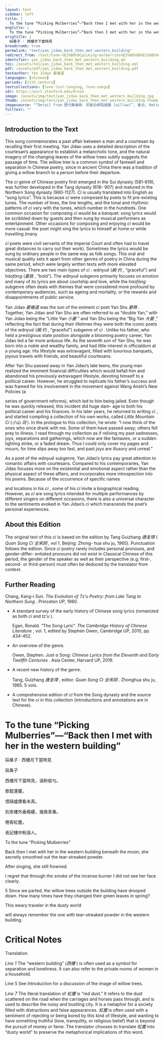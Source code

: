 ```yaml
---
layout: text
sidebar: left
title: |
  To the tune “Picking Mulberries”—“Back then I met with her in the western building” | 採桑子 · 西樓月下當時見
engtitle: |
  To the tune “Picking Mulberries”—“Back then I met with her in the western building”
origtitle: |
  採桑子 · 西樓月下當時見
breadcrumb: true
permalink: "text/yan_jidao_back_then_met_western_building"
redirect_from: /text/tune-%E2%80%9Cpicking-mulberries%E2%80%9D%E2%80%94%E2%80%9Cback-then-i-met-her-western-building%E2%80%9D
identifier: yan_jidao_back_then_met_western_building.md
tei: /assets/tei/yan_jidao_back_then_met_western_building.xml
pdf: /assets/pdf/yan_jidao_back_then_met_western_building.pdf
textauthor: Yan Jidao 晏幾道
languages: [chinese]
periods: [11th_century]
textcollections: [love-lust-longing, love-songs]
sdr: https://purl.stanford.edu/druid 
image: /assets/img/text/yan_jidao_back_then_met_western_building.jpg
thumb: /assets/img/text/yan_jidao_back_then_met_western_building-thumb.jpg
imagesource: "“Detail from 歷代集繪冊　宋崔白柳陰戲鵝 (willow)”, 崔白, National Palace Museum, Accession Number: K2A001254N000000002PAA [Public Domain]"
fulltext: ""
---
```




<h2>Introduction to the Text</h2>
<p>This song commemorates a past affair between a man and a courtesan by recalling their first meeting. Yan Jidao uses a detailed description of the courtesan’s appearance to establish a melancholic tone, and the natural imagery of the changing leaves of the willow trees subtly suggests the passage of time. The willow tree is a common symbol of farewell and separation in Chinese poetry, since in ancient China there was a tradition of giving a willow branch to a person before their departure.</p>

<p>The <i> ci </i> genre of Chinese poetry first emerged in the Sui dynasty (581-619), was further developed in the Tang dynasty (618- 907) and matured in the Northern Song dynasty (960-1127). <i> Ci </i> is usually translated into English as “song lyrics”. This is because <i> ci </i> were composed by poets to fit pre-existing tunes. The number of lines, the line lengths, and the tonal and rhythmic patterns of <i> ci </i> vary with the tunes, which number in the hundreds. One common occasion for composing <i> ci </i> would be a banquet: song lyrics would be scribbled down by guests and then sung by musical performers as entertainment. Other occasions for composing and enjoying <i> ci </i> would be more casual: the poet might sing the lyrics to himself at home or while travelling (many</p>
<p><i> ci </i> poets were civil servants of the Imperial Court and often had to travel great distances to carry out their work). Sometimes the lyrics would be sung by ordinary people in the same way as folk songs. This oral and musical quality sets it apart from other genres of poetry in China during the same period, which were largely written texts with more elevated objectives. There are two main types of <i> ci</i> : <i> wǎnyuē </i> (<em>婉 约</em> , “graceful”) and <i> háofàng </i> (<em>豪放</em> , “bold”). The <i> wǎnyuē </i> subgenre primarily focuses on emotion and many of its lyrics are about courtship and love, while the <i> háofàng </i> subgenre often deals with themes that were considered more profound by contemporary audiences, such as ageing and mortality, or the rewards and disappointments of public service.</p>

<p>Yan Jidao <em>晏幾道</em> was the son of the eminent <i> ci </i> poet Yan Shu <em>晏殊</em> . Together, Yan Jidao and Yan Shu are often referred to as “double Yan,” with Yan Jidao being the “Little Yan <em>小晏</em> ” and Yan Shu being the “Big Yan <em>大晏</em> ,” reflecting the fact that during their lifetimes they were both the iconic poets of the <i> wǎnyuē </i> (<em>婉 约</em> , “graceful”) subgenre of <i> ci</i> . Unlike his father, who held a prestigious state position alongside a blooming poetry career, Yan Jidao led a far more arduous life. As the seventh son of Yan Shu, he was born into a noble and wealthy family, and had little interest in officialdom at a young age. His lifestyle was extravagant, filled with luxurious banquets, joyous travels with friends, and beautiful courtesans.</p>

<p>After Yan Shu passed away in Yan Jidao’s late teens, the young man realized the imminent financial difficulties which would befall him and abandoned his previously extravagant lifestyle, devoting himself to a political career. However, he struggled to replicate his father’s success and was framed for his involvement in the movement against Wang Anshi’s New Policies (a</p>
<p>series of government reforms), which led to him being jailed. Even though he was quickly released, this incident did huge dam- age to both his political career and his finances. In his later years, he returned to writing <i> ci</i> , and started compiling a collection of his own works, called <i> Little Mountain Ci </i> (<em>小山 词</em> ). In the prologue to this collection, he wrote: “I now think of the ones who once drank with me. Some of them have passed away; others fell prey to illness. I read through my collection as if reliving my past sadnesses, joys, separations and gatherings, which now are like fantasies, or a sudden lighting strike, or a faded dream. Thus I could only cover my pages and mourn, for time slips away too fast, and past joys are illusory and unreal.”</p>

<p>As a poet of the <i> wǎnyuē </i> subgenre, Yan Jidao’s lyrics pay great attention to romantic affairs with courtesans. Compared to his contemporaries, Yan Jidao focuses more on the existential and emotional aspect rather than the physical aspect of these affairs, and incorporates more introspection into his poems. Because of the occurrence of specific names</p>
<p>and locations in his <i> ci</i> , some of his <i> ci </i> invite a biographical reading. However, as <i> ci </i> are song lyrics intended for multiple performances by different singers on different occasions, there is also a universal character to the sentiments evoked in Yan Jidao’s <i> ci </i> which transcends the poet’s personal experiences.</p>

<h2>About this Edition</h2>
<p>The original text of this <i> ci </i> is based on the edition by Tang Guizhang <em>唐圭璋</em> (<i> Quan Song Ci </i> <em>全宋詞</em> , vol 1. Beijing: Zhong- hua shu ju, 1965). Punctuation follows the edition. Since <i> ci </i> poetry rarely includes personal pronouns, and gender-differ- entiated pronouns did not exist in Classical Chinese of this period, the gender of the speaker as well as their perspective (e.g. first-, second- or third-person) must often be deduced by the translator from context.</p>

<h2>Further Reading</h2>
<p>Chang, Kang-i Sun. <i> The Evolution of Tz’u Poetry: from Late Tang to Northern Sung</i> . Princeton UP, 1980.</p>
<ul id="l1">
<li data-list-text="•">
<p>A standard survey of the early history of Chinese song lyrics (romanized as both <em>ci</em> and <em>tz’u</em> ).</p>
<p>Egan, Ronald. “The Song Lyric”. <i> The Cambridge History of Chinese Literature</i> , vol. 1, edited by Stephen Owen, Cambridge UP, 2010, pp. 434-452.</p>
</li>
<li data-list-text="•">
<p>An overview of the genre.</p>
<p>Owen, Stephen. <i> Just a Song: Chinese Lyrics from the Eleventh and Early Twelfth Centuries</i> . Asia Center, Harvard UP, 2019.</p>
</li>
<li data-list-text="•">
<p>A recent new history of the genre.</p>
<p>Tang, Guizhang <em>唐圭璋</em> , editor. <i> Quan Song Ci </i> <em>全宋詞</em> . Zhonghua shu ju, 1965. 5 vols.</p>
</li>
<li data-list-text="•">
<p>A comprehensive edition of <em>ci</em> from the Song dynasty and the source text for the <em>ci</em> in this collection (introductions and annotations are in Chinese).</p>
</li>
</ul>
<h1>To the tune “Picking Mulberries”—“Back then I met with her in the western building”</h1>
<p>採桑子 · 西樓月下當時見</p>

<p>採桑子</p>

<p>西樓月下當時見，淚粉偷勻。</p>
<p>歌罷還顰。</p>
<p>恨隔爐煙看未真。</p>

<p>別來樓外垂楊縷，幾換青春。</p>
<p>倦客紅塵。</p>
<p>長記樓中粉淚人。</p>
<p>To the tune “Picking Mulberries”</p>

<p>Back then I met with her in the western building beneath the moon; she secretly smoothed out the tear-streaked powder.</p>
<p>After singing, she still frowned.</p>
<p>I regret that through the smoke of the incense burner I did not see her face clearly.</p>

<p>5 Since we parted, the willow trees outside the building have drooped down. How many times have they changed their green leaves in spring?</p>
<p>This weary traveler in the dusty world</p>
<p>will always remember the one with tear-streaked powder in the western building.</p>

<h1>Critical Notes</h1>

<p>Translation</p>
<p><i> Line 1 </i> The “western building” (<em>西樓</em> ) is often used as a symbol for separation and loneliness. It can also refer to the private rooms of women in a household.</p>
<p>Line 5 See Introduction for a discussion of the image of willow trees.</p>
<p><i> Line 7 </i> The literal translation of <em>紅塵</em> is “red dust.” It refers to the dust scattered on the road when the carriages and horses pass through, and is used to describe the noisy and bustling city. It is a metaphor for a society filled with distractions and false appearances. <em>紅塵</em> is often used with a sentiment of rejecting or being bored by this kind of lifestyle, and wanting to have something truthful (love, tranquility, or religious belief) that is beyond the pursuit of money or fame. The translator chooses to translate <em>紅塵</em> into “dusty world” to preserve the metaphorical implications of this word.</p>
